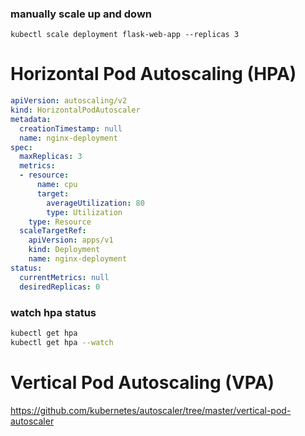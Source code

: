 ### manually scale up and down
```
kubectl scale deployment flask-web-app --replicas 3
```

# Horizontal Pod Autoscaling (HPA)
```yml
apiVersion: autoscaling/v2
kind: HorizontalPodAutoscaler
metadata:
  creationTimestamp: null
  name: nginx-deployment
spec:
  maxReplicas: 3
  metrics:
  - resource:
      name: cpu
      target:
        averageUtilization: 80
        type: Utilization
    type: Resource
  scaleTargetRef:
    apiVersion: apps/v1
    kind: Deployment
    name: nginx-deployment
status:
  currentMetrics: null
  desiredReplicas: 0
```
### watch hpa status
```sh
kubectl get hpa
kubectl get hpa --watch
```


# Vertical Pod Autoscaling (VPA)
<https://github.com/kubernetes/autoscaler/tree/master/vertical-pod-autoscaler>
